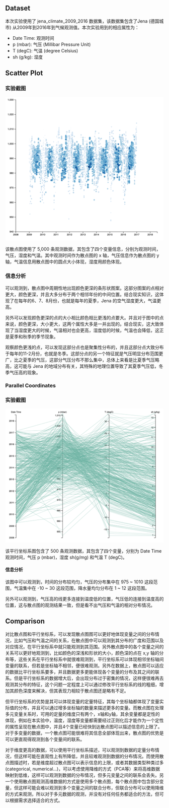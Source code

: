 ## Dataset
本次实验使用了 jena_climate_2009_2016 数据集，该数据集包含了Jena
 (德国城市) 从2009年到2016年到气候观测值。本次实验用到的相应属性为：

 - Date Time: 观测时间
 - p (mbar): 气压 (Millibar Pressure Unit)
 - T (degC): 气温 (degree Celsius)
 - sh (g/kg): 湿度



 ## Scatter Plot

### 实验截图

![image-20200313114009571](images/image-20200313114009571.png)

该散点图使用了 5,000 条观测数据，其包含了四个变量信息，分别为观测时间，气压，湿度和气温。其中观测时间作为散点图的 x 轴，气压信息作为散点图的 y 轴，气温信息用散点图中的圆点大小体现，湿度用颜色体现。

### 信息分析

可以观测到，散点图中周期性地出现颜色更深的条形状图案。这部分图案的点相对更大，颜色更深，并且大多分布于两个相邻年份的中间位置。结合现实知识，这体现了在每年的6、7、8月份，也就是每年的夏季，Jena 的空气湿度更大，气温更高。

另外可以发现颜色更深的点的大小相比颜色相比更浅的点要大。并且对于图中的点来说，颜色更深，大小更大，这两个属性大多是一并出现的。结合现实，这大致体现了当湿度更大的时候，气温相对也会更高，湿度低的时候，气温也会降低，这正是夏季和秋季的季节现象。

观察颜色更浅的点，可以发现这部分点也是聚集性分布的，并且这部分点大致分布于每年的11-2月份，也就是冬季。这部分点的另一个特征就是气压明显分布范围更广，比之夏季的气压，这部分气压分布不那么集中，总体上来看是比夏季气压略高，这可能与 Jena 的地域分布有关，其特殊的地理位置导致了其夏季气压低，冬季气压高的现象。



### Parallel Coordinates

### 实验截图

![image-20200313120109674](images/image-20200313120109674.png)

该平行坐标系图包含了 500 条观测数据，其包含了四个变量，分别为 Date Time 观测时间，气压 p (mbar)，湿度 sh(g/mg) 和气温 T (degC)。

#### 信息分析

该图中可以观测到，时间的分布较均匀，气压的分布集中在 975 ~ 1010 这段范围，气温集中在 -10 ~ 30 这段范围，降水量均匀分布在 1 ~ 12 这段范围。

另外可以观测到，气压高的线更多连接到温度低的位置，气压低的连接到温度高的位置，这与散点图的观测结果一致，但是看不出气压和气温的相对分布情况。



## Comparison

对比散点图和平行坐标系，可以发现散点图图可以更好地体现变量之间的分布情况，比如气压和气温之间的关系，在散点图中可以观测到其分布的广度和范围以及对应情况，在平行坐标系中就只能观测到其范围。另外散点图中的各个变量之间的关系可以更好地观测到，比如颜色的深浅和形状的大小，颜色深的点在 x,y 轴的分布等，这些关系在平行坐标系中就很难观测到，平行坐标系可以体现相邻坐标轴间变量的联系，但若是坐标轴不相邻，便很难观测。另外在数据上，散点图可以适应的数据比平行坐标系要多，并且数据更多更能体现各个变量的分布及其之间的联系。但是平行坐标系的数据增大后，会出现分布过于密集的情况，这样便很难再去观测其分布的特征，这个问题一定程度上可以通过修改平行坐标系的线的粗细，增加其颜色深度来解决，但其表现力相较于散点图还是略有不足。

但平行坐标系的优势是其可以体现变量的定量特征，其每个坐标轴都体现了变量实际值的分布，并且可以通过增多坐标轴的数量来描述更多的变量。而散点图在处理多元变量关系时，可用的定量的维度只有两个，x轴和y轴，其余变量都是定性的体现，例如在本实验中，温度，湿度等变量都需要经过正则化后才能作为一个定性的属性呈现在散点图中，并且4个变量已经快到达散点图可以描述信息的上限了。对于多变量的数据，一个散点图可能很难将其信息全部体现出来，散点图的优势是可以更直观得观测到各个变量间的联系。

对于维度更高的数据，可以使用平行坐标系描述，可以观测到数据的定量分布情况，但这样可能在直观性上有所降低，并且较难观测到数据的分布情况。而使用散点图描述时，若是维度超过散点图可以表示信息的上限，或者其数据类型种类过多 (categorical, numerical...)，可以考虑使用降维的方式（PCA等）来将高维数据映射到低维，这样可以观测到数据的分布情况，但多元变量之间的联系会丢失。另一个使用散点图观测高维数据的方式是使用多个散点图，每个散点图中包含部分变量，但这样可能会难以观测到多个变量之间的联合分布，但联合分布可以使用降维的方式来观测，所以对于多元数据的观测，并没有对任何任务都适合的方法，但可以根据需求选择适合的方式。



